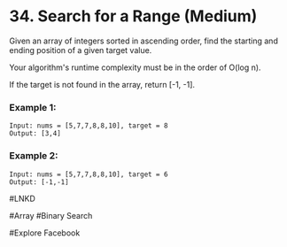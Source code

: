 # 34. Search for a Range (Medium)

Given an array of integers sorted in ascending order, find the starting and ending position of a given target value.

Your algorithm's runtime complexity must be in the order of O(log n).

If the target is not found in the array, return [-1, -1].

### Example 1:
```
Input: nums = [5,7,7,8,8,10], target = 8
Output: [3,4]
```

### Example 2:
```
Input: nums = [5,7,7,8,8,10], target = 6
Output: [-1,-1]
```

#LNKD

#Array #Binary Search

#Explore Facebook
